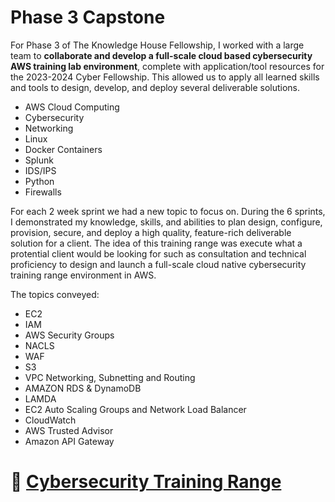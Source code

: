 # Phase 3 Capstone

For Phase 3 of The Knowledge House Fellowship, I worked with a large team to **collaborate and develop a full-scale cloud based cybersecurity AWS training lab environment**, complete with application/tool resources for the 2023-2024 Cyber Fellowship. This allowed us to apply all learned skills and tools to design, develop, and deploy several deliverable solutions.

- AWS Cloud Computing
- Cybersecurity
- Networking
- Linux
- Docker Containers
- Splunk
- IDS/IPS
- Python
- Firewalls

For each 2 week sprint we had a new topic to focus on. During the 6 sprints, I demonstrated my knowledge, skills, and abilities to plan
design, configure, provision, secure, and deploy a high quality, feature-rich deliverable solution for a client. The idea of this training range was execute what a protential client would be looking for such as consultation and technical proficiency to design and launch a full-scale cloud native cybersecurity training range environment in AWS.

The topics conveyed: 
- EC2
- IAM
- AWS Security Groups
- NACLS
- WAF
- S3
- VPC Networking, Subnetting and Routing
- AMAZON RDS & DynamoDB
- LAMDA
- EC2 Auto Scaling Groups and Network Load Balancer
- CloudWatch
- AWS Trusted Advisor
- Amazon API Gateway

# 🔗 [Cybersecurity Training Range](https://github.com/orgs/cybertrainingrange/repositories) 
